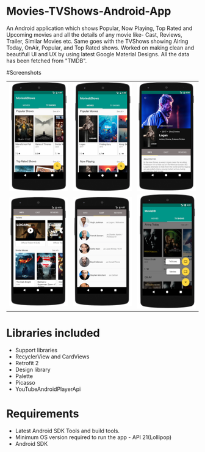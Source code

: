 # Movies-TVShows-Android-App
An Android application which shows Popular, Now Playing, Top Rated and Upcoming movies and all the details of any movie like- Cast, Reviews, Trailer, Similar Movies etc. Same goes with the TVShows showing Airing Today, OnAir, Popular, and Top Rated shows. Worked on making clean and beautifull UI and UX by using latest Google Material Designs. All the data has been fetched from "TMDB".

#Screenshots
<table>
	<tr><td><img src="https://github.com/KeshavAggarwal/Movies-TVShows-Android-App/blob/master/screenshots/Screen%20shot%201.png"></td>
	<td><img src="https://github.com/KeshavAggarwal/Movies-TVShows-Android-App/blob/master/screenshots/Screen%20shot%202.png"></td>
	<td><img src="https://github.com/KeshavAggarwal/Movies-TVShows-Android-App/blob/master/screenshots/Screen%20shot%203.png"></td></tr>
	<tr><td><img src="https://github.com/KeshavAggarwal/Movies-TVShows-Android-App/blob/master/screenshots/Screen%20shot%204.png"></td>
	<td><img src="https://github.com/KeshavAggarwal/Movies-TVShows-Android-App/blob/master/screenshots/Screen%20shot%205.png"></td>
	<td><img src="https://github.com/KeshavAggarwal/Movies-TVShows-Android-App/blob/master/screenshots/Screen%20shot%206.png"></td></tr>
</table>

# Libraries included
<ul>
	<li>Support libraries</li>
	<li>RecyclerView and CardViews</li>
	<li>Retrofit 2</li>
	<li>Design library</li>
	<li>Palette</li>
	<li>Picasso</li>
	<li>YouTubeAndroidPlayerApi</li>
</ul>

# Requirements
<ul>
	<li>Latest Android SDK Tools and build tools.</li>
	<li>Minimum OS version required to run the app - API 21(Lollipop) </l>
	<li>Android SDK</li>
</ul>